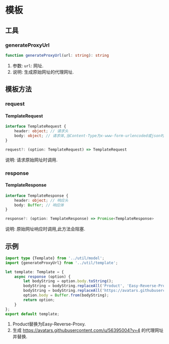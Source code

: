 # 模板
## 工具
### generateProxyUrl
```TypeScript
function generateProxyUrl(url: string): string
```
1. 参数: `url`: 网址.
2. 说明: 生成原始网址的代理网址.
## 模板方法
### request
#### TemplateRequest
```typescript
interface TemplateRequest {
    header: object; // 请求头
    body: object; // 请求体,当Content-Type为x-www-form-urlencoded或json时存在
}
```
```TypeScript
request?: (option: TemplateRequest) => TemplateRequest
```
说明: 请求原始网址时调用.
### response
#### TemplateResponse
```typescript
interface TemplateResponse {
    header: object; // 响应头
    body: Buffer; // 响应体
}
```
```TypeScript
response?: (option: TemplateResponse) => Promise<TemplateResponse>
```
说明: 原始网址响应时调用,此方法会阻塞.
## 示例
```TypeScript
import type {Template} from '../util/model';
import {generateProxyUrl} from '../util/template';

let template: Template = {
    async response (option) {
        let bodyString = option.body.toString();
        bodyString = bodyString.replaceAll('Product', 'Easy-Reverse-Proxy');
        bodyString = bodyString.replaceAll('https://avatars.githubusercontent.com/u/56395004?v=4', generateProxyUrl('https://avatars.githubusercontent.com/u/56395004?v=4&amp;size=40'));
        option.body = Buffer.from(bodyString);
        return option;
    }
};
export default template;
```
1. Product替换为Easy-Reverse-Proxy.
2. 生成 https://avatars.githubusercontent.com/u/56395004?v=4 的代理网址并替换.